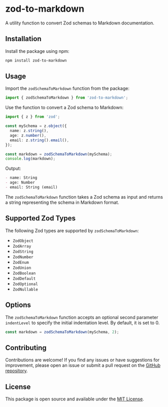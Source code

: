 # zod-to-markdown

A utility function to convert Zod schemas to Markdown documentation.

## Installation

Install the package using npm:

```bash
npm install zod-to-markdown
```

## Usage

Import the `zodSchemaToMarkdown` function from the package:

```typescript
import { zodSchemaToMarkdown } from 'zod-to-markdown';
```

Use the function to convert a Zod schema to Markdown:

```typescript
import { z } from 'zod';

const mySchema = z.object({
  name: z.string(),
  age: z.number(),
  email: z.string().email(),
});

const markdown = zodSchemaToMarkdown(mySchema);
console.log(markdown);
```

Output:

```markdown
- name: String
- age: Number
- email: String (email)
```

The `zodSchemaToMarkdown` function takes a Zod schema as input and returns a string representing the schema in Markdown format.

## Supported Zod Types

The following Zod types are supported by `zodSchemaToMarkdown`:

- `ZodObject`
- `ZodArray`
- `ZodString`
- `ZodNumber`
- `ZodEnum`
- `ZodUnion`
- `ZodBoolean`
- `ZodDefault`
- `ZodOptional`
- `ZodNullable`

## Options

The `zodSchemaToMarkdown` function accepts an optional second parameter `indentLevel` to specify the initial indentation level. By default, it is set to 0.

```typescript
const markdown = zodSchemaToMarkdown(mySchema, 2);
```

## Contributing

Contributions are welcome! If you find any issues or have suggestions for improvement, please open an issue or submit a pull request on the [GitHub repository](https://github.com/O6lvl4/zod-to-markdown).

## License

This package is open source and available under the [MIT License](https://opensource.org/licenses/MIT).
